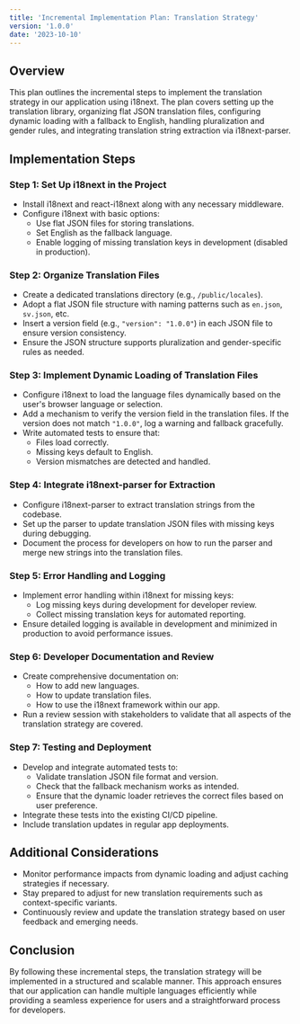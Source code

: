 ```yaml
---
title: 'Incremental Implementation Plan: Translation Strategy'
version: '1.0.0'
date: '2023-10-10'
---
```


## Overview

This plan outlines the incremental steps to implement the translation strategy in our application using i18next. The plan covers setting up the translation library, organizing flat JSON translation files, configuring dynamic loading with a fallback to English, handling pluralization and gender rules, and integrating translation string extraction via i18next-parser.

## Implementation Steps

### Step 1: Set Up i18next in the Project

- Install i18next and react-i18next along with any necessary middleware.
- Configure i18next with basic options:
  - Use flat JSON files for storing translations.
  - Set English as the fallback language.
  - Enable logging of missing translation keys in development (disabled in production).

### Step 2: Organize Translation Files

- Create a dedicated translations directory (e.g., `/public/locales`).
- Adopt a flat JSON file structure with naming patterns such as `en.json`, `sv.json`, etc.
- Insert a version field (e.g., `"version": "1.0.0"`) in each JSON file to ensure version consistency.
- Ensure the JSON structure supports pluralization and gender-specific rules as needed.

### Step 3: Implement Dynamic Loading of Translation Files

- Configure i18next to load the language files dynamically based on the user's browser language or selection.
- Add a mechanism to verify the version field in the translation files. If the version does not match `"1.0.0"`, log a warning and fallback gracefully.
- Write automated tests to ensure that:
  - Files load correctly.
  - Missing keys default to English.
  - Version mismatches are detected and handled.

### Step 4: Integrate i18next-parser for Extraction

- Configure i18next-parser to extract translation strings from the codebase.
- Set up the parser to update translation JSON files with missing keys during debugging.
- Document the process for developers on how to run the parser and merge new strings into the translation files.

### Step 5: Error Handling and Logging

- Implement error handling within i18next for missing keys:
  - Log missing keys during development for developer review.
  - Collect missing translation keys for automated reporting.
- Ensure detailed logging is available in development and minimized in production to avoid performance issues.

### Step 6: Developer Documentation and Review

- Create comprehensive documentation on:
  - How to add new languages.
  - How to update translation files.
  - How to use the i18next framework within our app.
- Run a review session with stakeholders to validate that all aspects of the translation strategy are covered.

### Step 7: Testing and Deployment

- Develop and integrate automated tests to:
  - Validate translation JSON file format and version.
  - Check that the fallback mechanism works as intended.
  - Ensure that the dynamic loader retrieves the correct files based on user preference.
- Integrate these tests into the existing CI/CD pipeline.
- Include translation updates in regular app deployments.

## Additional Considerations

- Monitor performance impacts from dynamic loading and adjust caching strategies if necessary.
- Stay prepared to adjust for new translation requirements such as context-specific variants.
- Continuously review and update the translation strategy based on user feedback and emerging needs.

## Conclusion

By following these incremental steps, the translation strategy will be implemented in a structured and scalable manner. This approach ensures that our application can handle multiple languages efficiently while providing a seamless experience for users and a straightforward process for developers.
